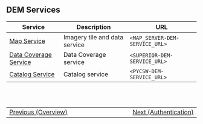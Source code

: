 ## DEM Services <!-- {docsify-ignore} -->
| Service | Description | URL |
|-|-|-|
| [Map Service](/getting-started/dem/services/map_server.md) | Imagery tile and data service | `<MAP_SERVER-DEM-SERVICE_URL>` |
| [Data Coverage Service](/getting-started/dem/services/data_coverage_service.md) | Data Coverage service | `<SUPERIOR-DEM-SERVICE_URL>` |
| [Catalog Service](/getting-started/dem/services/csw_service.md) | Catalog service | `<PYCSW-DEM-SERVICE_URL>` |

<br/>
<br/>
<table style=" width: 100%; display: table !important;">
    <tbody>
        <tr>
            <td align="left">
                <a href="#/getting-started/dem/dem_overview">Previous (Overview)</a>
            </td>
            <td align="right">
                <a href="#/getting-started/dem/dem_authentication">Next (Authentication)</a>
            </td>
        </tr>
    </tbody>
</table>